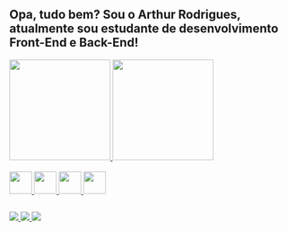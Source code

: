 ## Opa, tudo bem? Sou o Arthur Rodrigues, atualmente sou estudante de desenvolvimento Front-End e Back-End!

<div>
  <a href="https://github.com/arthurrgsampaio">
  <img src="https://github-readme-stats.vercel.app/api?username=arthurrgsampaio&theme=noctis_minimus" height="180em" />
  <img src="https://github-readme-stats.vercel.app/api/top-langs/?username=arthurrgsampaio&theme=noctis_minimus" height="180em" />
</div>

<div style="display: inline_block"><br>
 <img src="https://cdn.jsdelivr.net/gh/devicons/devicon/icons/html5/html5-original.svg" allign="center alt="Arthur-CSS height="40 width="40"/>
 <img src="https://cdn.jsdelivr.net/gh/devicons/devicon/icons/css3/css3-original.svg" allign="center alt="Arthur-CSS height="40 width="40"/>
 <img src="https://cdn.jsdelivr.net/gh/devicons/devicon/icons/illustrator/illustrator-plain.svg" allign="center alt="Arthur-CSS height="40 width="40"/>
 <img src="https://cdn.jsdelivr.net/gh/devicons/devicon/icons/python/python-original.svg" allign="center alt="Arthur-CSS height="40 width="40"/>
</div>

##

<div>
  <a href="https://www.linkedin.com/in/arthur-rgsampaio/" target="_blank"><img src="https://img.shields.io/badge/LinkedIn-0077B5?style=for-the-badge&logo=linkedin&logoColor=white" target="_blank"</a>
  <a href="https://www.instagram.com/arth.vr/" target="_blank"><img src="https://img.shields.io/badge/Instagram-E4405F?style=for-the-badge&logo=instagram&logoColor=white" target="_blank"</a>
   <a href="mailto:arthur.rgs03@gmail.com" target="_blank"><img src="https://img.shields.io/badge/Gmail-D14836?style=for-the-badge&logo=gmail&logoColor=white" target="_blank"</a>
</div>

